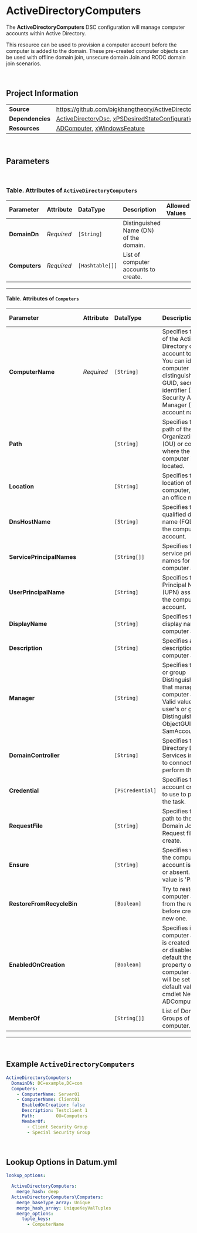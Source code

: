 # ActiveDirectoryComputers

The **ActiveDirectoryComputers** DSC configuration will manage computer accounts within Active Directory.

This resource can be used to provision a computer account before the computer is added to the domain. These pre-created computer objects can be used with offline domain join, unsecure domain Join and RODC domain join scenarios.

<br />

## Project Information

|                  |                                                                                                                               |
| ---------------- | ----------------------------------------------------------------------------------------------------------------------------- |
| **Source**       | https://github.com/bigkhangtheory/ActiveDirectoryTasks/tree/master/ActiveDirectoryTasks/DscResources/ActiveDirectoryComputers |
| **Dependencies** | [ActiveDirectoryDsc][ActiveDirectoryDsc], [xPSDesiredStateConfiguration][xPSDesiredStateConfiguration]                        |
| **Resources**    | [ADComputer][ADComputer], [xWindowsFeature][xWindowsFeature]                                                                  |

<br />

## Parameters

<br />

### Table. Attributes of `ActiveDirectoryComputers`

| Parameter     | Attribute  | DataType        | Description                            | Allowed Values |
| :------------ | :--------- | :-------------- | :------------------------------------- | :------------- |
| **DomainDn**  | *Required* | `[String]`      | Distinguished Name (DN) of the domain. |                |
| **Computers** | *Required* | `[Hashtable[]]` | List of computer accounts to create.   |                |

---

#### Table. Attributes of `Computers`

| Parameter                 | Attribute  | DataType         | Description                                                                                                                                                                                                    | Allowed Values      |
| :------------------------ | :--------- | :--------------- | :------------------------------------------------------------------------------------------------------------------------------------------------------------------------------------------------------------- | :------------------ |
| **ComputerName**          | *Required* | `[String]`       | Specifies the name of the Active Directory computer account to manage. You can identify a computer by its distinguished name, GUID, security identifier (SID) or Security Accounts Manager (SAM) account name. |                     |
| **Path**                  |            | `[String]`       | Specifies the X.500 path of the Organizational Unit (OU) or container where the computer is located.                                                                                                           |                     |
| **Location**              |            | `[String]`       | Specifies the location of the computer, such as an office number.                                                                                                                                              |                     |
| **DnsHostName**           |            | `[String]`       | Specifies the fully qualified domain name (FQDN) of the computer account.                                                                                                                                      |                     |
| **ServicePrincipalNames** |            | `[String[]]`     | Specifies the service principal names for the computer account.                                                                                                                                                |                     |
| **UserPrincipalName**     |            | `[String]`       | Specifies the User Principal Name (UPN) assigned to the computer account.                                                                                                                                      |                     |
| **DisplayName**           |            | `[String]`       | Specifies the display name of the computer account.                                                                                                                                                            |                     |
| **Description**           |            | `[String]`       | Specifies a description of the computer account.                                                                                                                                                               |                     |
| **Manager**               |            | `[String]`       | Specifies the user or group Distinguished Name that manages the computer account. Valid values are the user's or group's DistinguishedName, ObjectGUID, SID or SamAccountName.                                 |                     |
| **DomainController**      |            | `[String]`       | Specifies the Active Directory Domain Services instance to connect to perform the task.                                                                                                                        |                     |
| **Credential**            |            | `[PSCredential]` | Specifies the user account credentials to use to perform the task.                                                                                                                                             |                     |
| **RequestFile**           |            | `[String]`       | Specifies the full path to the Offline Domain Join Request file to create.                                                                                                                                     |                     |
| **Ensure**                |            | `[String]`       | Specifies whether the computer account is present or absent. Default value is 'Present'.                                                                                                                       | `Present`, `Absent` |
| **RestoreFromRecycleBin** |            | `[Boolean]`      | Try to restore the computer account from the recycle bin before creating a new one.                                                                                                                            |                     |
| **EnabledOnCreation**     |            | `[Boolean]`      | Specifies if the computer account is created enabled or disabled. By default the Enabled property of the computer account will be set to the default value of the cmdlet New-ADComputer.                       |                     |
| **MemberOf**              |            | `[String[]]`     | List of Domain Groups of the computer.                                                                                                                                                                         |                     |

---

<br />

## Example `ActiveDirectoryComputers`

```yaml
ActiveDirectoryComputers:
  DomainDN: DC=example,DC=com
  Computers:
    - ComputerName: Server01
    - ComputerName: Client01
      EnabledOnCreation: false
      Description: Testclient 1
      Path:        OU=Computers
      MemberOf:
        - Client Security Group
        - Special Security Group

```

<br />

## Lookup Options in Datum.yml

```yaml
lookup_options:

  ActiveDirectoryComputers:
    merge_hash: deep
  ActiveDirectoryComputers\Computers:
    merge_baseType_array: Unique
    merge_hash_array: UniqueKeyValTuples
    merge_options:
      tuple_keys:
        - ComputerName
```

<br />

[ActiveDirectoryDsc]: https://github.com/dsccommunity/ActiveDirectoryDsc
[xPSDesiredStateConfiguration]: https://github.com/dsccommunity/xPSDesiredStateConfiguration
[ADComputer]: https://github.com/dsccommunity/ActiveDirectoryDsc/wiki/ADComputer
[ADDomain]: https://github.com/dsccommunity/ActiveDirectoryDsc/wiki/ADDomain
[ADDomainController]: https://github.com/dsccommunity/ActiveDirectoryDsc/wiki/ADDomainController
[ADDomainControllerProperties]: https://github.com/dsccommunity/ActiveDirectoryDsc/wiki/ADDomainControllerProperties
[ADDomainDefaultPasswordPolicy]: https://github.com/dsccommunity/ActiveDirectoryDsc/wiki/ADDomainDefaultPasswordPolicy
[ADDomainFunctionalLevel]: https://github.com/dsccommunity/ActiveDirectoryDsc/wiki/ADDomainFunctionalLevel
[ADDomainTrust]: https://github.com/dsccommunity/ActiveDirectoryDsc/wiki/ADDomainTrust
[ADForestFunctionalLevel]: https://github.com/dsccommunity/ActiveDirectoryDsc/wiki/ADForestFunctionalLevel
[ADForestProperties]: https://github.com/dsccommunity/ActiveDirectoryDsc/wiki/ADForestProperties
[ADGroup]: https://github.com/dsccommunity/ActiveDirectoryDsc/wiki/ADGroup
[ADKDSKey]: https://github.com/dsccommunity/ActiveDirectoryDsc/wiki/ADKDSKey
[ADManagedServiceAccount]: https://github.com/dsccommunity/ActiveDirectoryDsc/wiki/ADManagedServiceAccount
[ADObjectEnabledState]: https://github.com/dsccommunity/ActiveDirectoryDsc/wiki/ADObjectEnabledState
[ADObjectPermissionEntry]: https://github.com/dsccommunity/ActiveDirectoryDsc/wiki/ADObjectPermissionEntry
[ADOptionalFeature]: https://github.com/dsccommunity/ActiveDirectoryDsc/wiki/ADOptionalFeature
[ADOrganizationalUnit]: https://github.com/dsccommunity/ActiveDirectoryDsc/wiki/ADOrganizationalUnit
[ADReplicationSite]: https://github.com/dsccommunity/ActiveDirectoryDsc/wiki/ADReplicationSite
[ADReplicationSiteLink]: https://github.com/dsccommunity/ActiveDirectoryDsc/wiki/ADReplicationSiteLink
[ADReplicationSubnet]: https://github.com/dsccommunity/ActiveDirectoryDsc/wiki/ADReplicationSubnet
[ADServicePrincipalName]: https://github.com/dsccommunity/ActiveDirectoryDsc/wiki/ADServicePrincipalName
[ADUser]: https://github.com/dsccommunity/ActiveDirectoryDsc/wiki/ADUser
[WaitForADDomain]: https://github.com/dsccommunity/ActiveDirectoryDsc/wiki/WaitForADDomain
[xWindowsFeature]: https://github.com/dsccommunity/xPSDesiredStateConfiguration